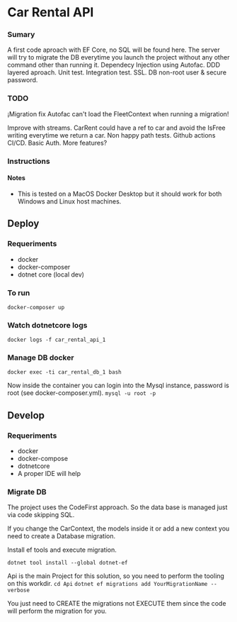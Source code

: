 # Car Rental API

### Sumary

A first code aproach with EF Core, no SQL will be found here.
The server will try to migrate the DB everytime you launch the project without any other command other than running it.
Dependecy Injection using Autofac.
DDD layered aproach.
Unit test.
Integration test.
SSL.
DB non-root user & secure password.

### TODO

¡Migration fix Autofac can't load the FleetContext when running a migration!

Improve with streams.
CarRent could have a ref to car and avoid the IsFree writing everytime we return a car.
Non happy path tests.
Github actions CI/CD.
Basic Auth.
More features?

### Instructions

#### Notes

- This is tested on a MacOS Docker Desktop but it should work for both Windows and Linux host machines.

## Deploy

### Requeriments

- docker
- docker-composer
- dotnet core (local dev)

### To run

`docker-composer up`

### Watch dotnetcore logs

`docker logs -f car_rental_api_1`

### Manage DB docker

`docker exec -ti car_rental_db_1 bash`

Now inside the container you can login into the Mysql instance, password is root (see docker-composer.yml).
`mysql -u root -p`

## Develop

### Requeriments

- docker
- docker-compose
- dotnetcore
- A proper IDE will help

### Migrate DB

The project uses the CodeFirst approach. So the data base is managed just via code skipping SQL.

If you change the CarContext, the models inside it or add a new context you need to create a Database migration.

Install ef tools and execute migration.

`dotnet tool install --global dotnet-ef`

Api is the main Project for this solution, so you need to perform the tooling on this workdir.
`cd Api`
`dotnet ef migrations add YourMigrationName --verbose`

You just need to CREATE the migrations not EXECUTE them since the code will perform the migration for you.
